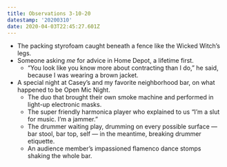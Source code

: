 ```yaml
---
title: Observations 3-10-20
datestamp: '20200310'
date: 2020-04-03T22:45:27.601Z
---
```

- The packing styrofoam caught beneath a fence like the Wicked Witch’s legs.
- Someone asking *me* for advice in Home Depot, a lifetime first.
	- “You look like you know more about contracting than I do,” he said, because I was wearing a brown jacket.
- A special night at Casey’s and my favorite neighborhood bar, on what happened to be Open Mic Night.
	- The duo that brought their own smoke machine and performed in light-up electronic masks.
	- The super friendly harmonica player who explained to us “I’m a slut for music. I’m a jammer.”
	- The drummer waiting play, drumming on every possible surface — bar stool, bar top, self — in the meantime, breaking drummer etiquette.
	- An audience member’s impassioned flamenco dance stomps shaking the whole bar.
